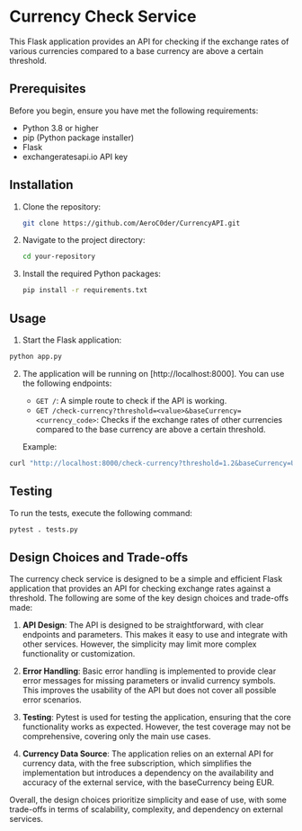# Currency Check Service

This Flask application provides an API for checking if the exchange rates of various currencies compared to a base currency are above a certain threshold.

## Prerequisites

Before you begin, ensure you have met the following requirements:

- Python 3.8 or higher
- pip (Python package installer)
- Flask
- exchangeratesapi.io API key

## Installation

1. Clone the repository:

   ```bash
   git clone https://github.com/AeroC0der/CurrencyAPI.git
   ```

2. Navigate to the project directory:

   ```bash
   cd your-repository
   ```

3. Install the required Python packages:

   ```bash
   pip install -r requirements.txt
   ```

## Usage

1.  Start the Flask application:

   ```bash
   python app.py
   ```

2.  The application will be running on [http://localhost:8000]. You can use the following endpoints:

    -   `GET /`: A simple route to check if the API is working.
    -   `GET /check-currency?threshold=<value>&baseCurrency=<currency_code>`: Checks if the exchange rates of other currencies compared to the base currency are above a certain threshold.

    Example:

   ```bash
   curl "http://localhost:8000/check-currency?threshold=1.2&baseCurrency=USD"
   ```

## Testing

To run the tests, execute the following command:

  ```bash
  pytest . tests.py
  ```


## Design Choices and Trade-offs

The currency check service is designed to be a simple and efficient Flask application that provides an API for checking exchange rates against a threshold. The following are some of the key design choices and trade-offs made:

1. **API Design**: The API is designed to be straightforward, with clear endpoints and parameters. This makes it easy to use and integrate with other services. However, the simplicity may limit more complex functionality or customization.

2. **Error Handling**: Basic error handling is implemented to provide clear error messages for missing parameters or invalid currency symbols. This improves the usability of the API but does not cover all possible error scenarios.

3. **Testing**: Pytest is used for testing the application, ensuring that the core functionality works as expected. However, the test coverage may not be comprehensive, covering only the main use cases.

4. **Currency Data Source**: The application relies on an external API for currency data, with the free subscription, which simplifies the implementation but introduces a dependency on the availability and accuracy of the external service, with the baseCurrency being EUR.

Overall, the design choices prioritize simplicity and ease of use, with some trade-offs in terms of scalability, complexity, and dependency on external services.

